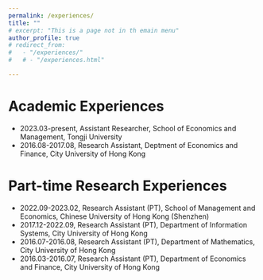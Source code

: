 ```yaml
---
permalink: /experiences/
title: ""
# excerpt: "This is a page not in th emain menu"
author_profile: true
# redirect_from: 
#   - "/experiences/"
#   # - "/experiences.html"

---
```


# Academic Experiences

- 2023.03-present, Assistant Researcher, School of Economics and Management, Tongji University
- 2016.08-2017.08, Research Assistant, Deptment of Economics and Finance, City University of Hong Kong

# Part-time Research Experiences

- 2022.09-2023.02, Research Assistant (PT), School of Management and Economics, Chinese University of Hong Kong (Shenzhen)
- 2017.12-2022.09, Research Assistant (PT), Department of Information Systems, City University of Hong Kong
- 2016.07-2016.08, Research Assistant (PT), Department of Mathematics, City University of Hong Kong
- 2016.03-2016.07, Research Assistant (PT), Department of Economics and Finance, City University of Hong Kong

